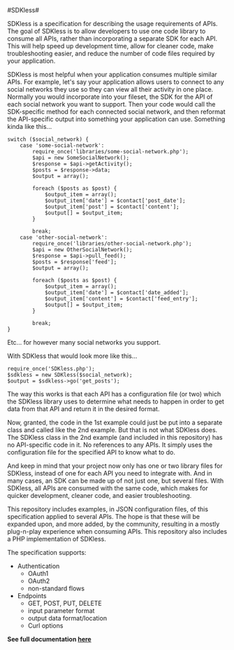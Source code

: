 #SDKless#

SDKless is a specification for describing the usage requirements of APIs. The goal of SDKless is to allow developers to use one code library to consume all APIs, rather than incorporating a separate SDK for each API. This will help speed up development time, allow for cleaner code, make troubleshooting easier, and reduce the number of code files required by your application.

SDKless is most helpful when your application consumes multiple similar APIs. For example, let's say your application allows users to connect to any social networks they use so they can view all their activity in one place. Normally you would incorporate into your fileset, the SDK for the API of each social network you want to support. Then your code would call the SDK-specific method for each connected social network, and then reformat the API-specific output into something your application can use. Something kinda like this...

    switch ($social_network) {
		case 'some-social-network':
			require_once('libraries/some-social-network.php');
			$api = new SomeSocialNetwork();
			$response = $api->getActivity();
			$posts = $response->data;
			$output = array();
			
			foreach ($posts as $post) {
				$output_item = array();
				$output_item['date'] = $contact['post_date'];
				$output_item['post'] = $contact['content']; 
				$output[] = $output_item;
			}
			
			break;
		case 'other-social-network':
			require_once('libraries/other-social-network.php');
			$api = new OtherSocialNetwork();
			$response = $api->pull_feed();
			$posts = $response['feed'];
			$output = array();
			
			foreach ($posts as $post) {
				$output_item = array();
				$output_item['date'] = $contact['date_added'];
				$output_item['content'] = $contact['feed_entry']; 
				$output[] = $output_item;
			}
			
			break;
	}

Etc... for however many social networks you support.

With SDKless that would look more like this...

    require_once('SDKless.php');
    $sdkless = new SDKless($social_network);
    $output = $sdkless->go('get_posts');
    
The way this works is that each API has a configuration file (or two) which the SDKless library uses to determine what needs to happen in order to get data from that API and return it in the desired format.

Now, granted, the code in the 1st example could just be put into a separate class and called like the 2nd example. But that is not what SDKless does. The SDKless class in the 2nd example (and included in this repository) has no API-specific code in it. No references to any APIs. It simply uses the configuration file for the specified API to know what to do.

And keep in mind that your project now only has one or two library files for SDKless, instead of one for each API you need to integrate with. And in many cases, an SDK can be made up of not just one, but several files. With SDKless, all APIs are consumed with the same code, which makes for quicker development, cleaner code, and easier troubleshooting.

This repository includes examples, in JSON configuration files, of this specification applied to several APIs. The hope is that these will be expanded upon, and more added, by the community, resulting in a mostly plug-n-play experience when consuming APIs. This repository also includes a PHP implementation of SDKless.

The specification supports:

 - Authentication
	 - OAuth1
	 - OAuth2
	 - non-standard flows
 - Endpoints
	 - GET, POST, PUT, DELETE
	 - input parameter format
	 - output data format/location
	 - Curl options

<b>See full documentation <a href="http://adambyer.github.io/SDKless/" target="_blank">here</a></b>
